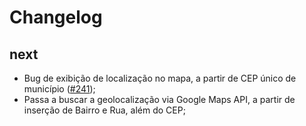 # Changelog

## next
- Bug de exibição de localização no mapa, a partir de CEP único de município ([#241](https://github.com/culturagovbr/mapasculturais-culturaviva/issues/241));
- Passa a buscar a geolocalização via Google Maps API, a partir de inserção de Bairro e Rua, além do CEP;
